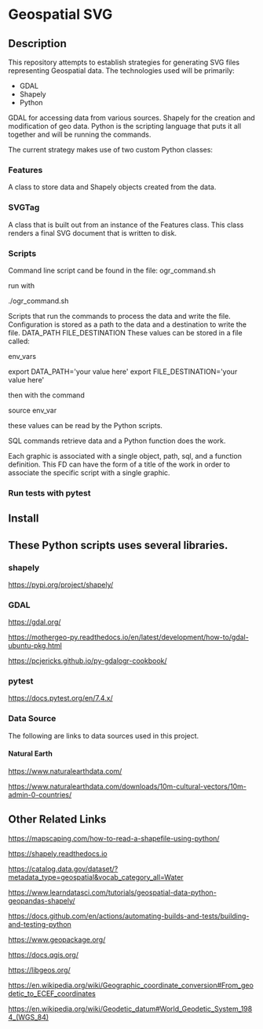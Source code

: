 # Geospatial SVG

## Description

This repository attempts to establish strategies for generating SVG files representing Geospatial data.
The technologies used will be primarily: 

* GDAL
* Shapely
* Python

GDAL for accessing data from various sources. Shapely for the creation and modification of geo data.
Python is the scripting language that puts it all together and will be running the commands.

The current strategy makes use of two custom Python classes:

### Features
A class to store data and Shapely objects created from the data.

### SVGTag
A class that is built out from an instance of the Features class. This class renders a final SVG document that is written to disk.

### Scripts

Command line script cand be found in the file:  ogr_command.sh

run with

 ./ogr_command.sh

Scripts that run the commands to process the data and write the file. 
Configuration is stored as a path to the data and a destination to write the file.
  DATA_PATH FILE_DESTINATION
  These values can be stored in a file called:

  env_vars

  export DATA_PATH='your value here'
  export FILE_DESTINATION='your value here'

  then with the command 
  
   source env_var

  these values can be read by the Python scripts.

SQL commands retrieve data and a Python function does the work.

Each graphic is associated with a single object, path, sql, and a function definition. This FD can have the form of a title of the work in order to associate the specific script with a single graphic.


### Run tests with pytest

## Install

## These Python scripts uses several libraries.

### shapely 

https://pypi.org/project/shapely/

###  GDAL

https://gdal.org/

https://mothergeo-py.readthedocs.io/en/latest/development/how-to/gdal-ubuntu-pkg.html

https://pcjericks.github.io/py-gdalogr-cookbook/

### pytest

https://docs.pytest.org/en/7.4.x/


### Data Source

The following are links to data sources used in this project.

#### Natural Earth

https://www.naturalearthdata.com/

https://www.naturalearthdata.com/downloads/10m-cultural-vectors/10m-admin-0-countries/


## Other Related Links

https://mapscaping.com/how-to-read-a-shapefile-using-python/

https://shapely.readthedocs.io

https://catalog.data.gov/dataset/?metadata_type=geospatial&vocab_category_all=Water

https://www.learndatasci.com/tutorials/geospatial-data-python-geopandas-shapely/

https://docs.github.com/en/actions/automating-builds-and-tests/building-and-testing-python

https://www.geopackage.org/

https://docs.qgis.org/

https://libgeos.org/

https://en.wikipedia.org/wiki/Geographic_coordinate_conversion#From_geodetic_to_ECEF_coordinates

https://en.wikipedia.org/wiki/Geodetic_datum#World_Geodetic_System_1984_(WGS_84)